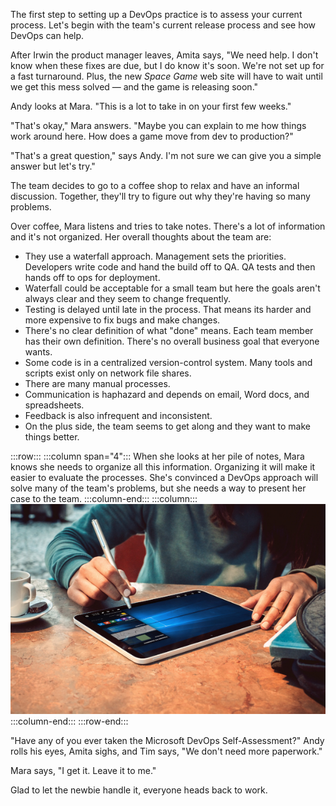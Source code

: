 The first step to setting up a DevOps practice is to assess your current process. Let's begin with the team's current release process and see how DevOps can help.

After Irwin the product manager leaves, Amita says, "We need help. I don't know when these fixes are due, but I do know it's soon. We're not set up for a fast turnaround. Plus, the new _Space Game_ web site will have to wait until we get this mess solved &mdash; and the game is releasing soon."

Andy looks at Mara. "This is a lot to take in on your first few weeks."

"That's okay," Mara answers. "Maybe you can explain to me how things work around here. How does a game move from dev to production?"

"That's a great question," says Andy. I'm not sure we can give you a simple answer but let's try."

The team decides to go to a coffee shop to relax and have an informal discussion. Together, they'll try to figure out why they're having so many problems.

Over coffee, Mara listens and tries to take notes. There's a lot of information and it's not organized. Her overall thoughts about the team are:

* They use a waterfall approach. Management sets the priorities. Developers write code and hand the build off to QA. QA tests and then hands off to ops for deployment.
* Waterfall could be acceptable for a small team but here the goals aren't always clear and they seem to change frequently.
* Testing is delayed until late in the process. That means its harder and more expensive to fix bugs and make changes.
* There's no clear definition of what "done" means. Each team member has their own definition. There's no overall business goal that everyone wants.
* Some code is in a centralized version-control system. Many tools and scripts exist only on network file shares.
* There are many manual processes.
* Communication is haphazard and depends on email, Word docs, and spreadsheets.
* Feedback is also infrequent and inconsistent.
* On the plus side, the team seems to get along and they want to make things better.

:::row:::
:::column span="4":::
When she looks at her pile of notes, Mara knows she needs to organize all this information. Organizing it will make it easier to evaluate the processes. She's convinced a DevOps approach will solve many of the team's problems, but she needs a way to present her case to the team.
:::column-end:::
:::column:::
![](../media/3-taking-notes.jpg)
:::column-end:::
:::row-end:::

"Have any of you ever taken the Microsoft DevOps Self-Assessment?" Andy rolls his eyes, Amita sighs, and Tim says, "We don't need more paperwork."

Mara says, "I get it. Leave it to me."

Glad to let the newbie handle it, everyone heads back to work.

